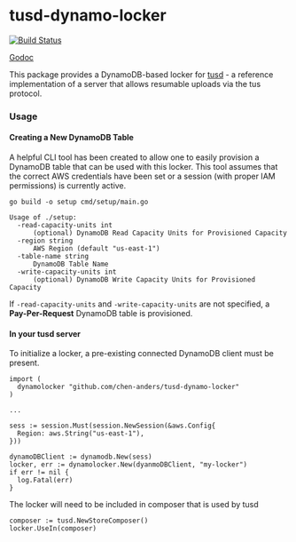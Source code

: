 # tusd-dynamo-locker

[![Build Status](https://travis-ci.com/chen-anders/tusd-dynamo-locker.svg?branch=master)](https://travis-ci.com/chen-anders/tusd-dynamo-locker)

[Godoc](https://godoc.org/github.com/chen-anders/tusd-dynamo-locker)

This package provides a DynamoDB-based locker for [tusd](https://github.com/tus/tusd) - a reference implementation of a server that allows resumable uploads via the tus protocol.

### Usage

#### Creating a New DynamoDB Table

A helpful CLI tool has been created to allow one to easily provision a DynamoDB table that can be used with this locker. This tool assumes that the correct AWS credentials have been set or a session (with proper IAM permissions) is currently active.

```
go build -o setup cmd/setup/main.go
```

```
Usage of ./setup:
  -read-capacity-units int
      (optional) DynamoDB Read Capacity Units for Provisioned Capacity
  -region string
      AWS Region (default "us-east-1")
  -table-name string
      DynamoDB Table Name
  -write-capacity-units int
      (optional) DynamoDB Write Capacity Units for Provisioned Capacity
```

If `-read-capacity-units` and `-write-capacity-units` are not specified, a **Pay-Per-Request** DynamoDB table is provisioned.

#### In your tusd server

To initialize a locker, a pre-existing connected DynamoDB client must be present.
```
import (
  dynamolocker "github.com/chen-anders/tusd-dynamo-locker"
)

...

sess := session.Must(session.NewSession(&aws.Config{
  Region: aws.String("us-east-1"),
}))

dynamoDBClient := dynamodb.New(sess)
locker, err := dynamolocker.New(dyanmoDBClient, "my-locker")
if err != nil {
  log.Fatal(err)
}
```

The locker will need to be included in composer that is used by tusd
```
composer := tusd.NewStoreComposer()
locker.UseIn(composer)
```


